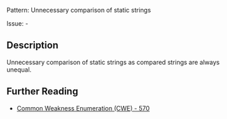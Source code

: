 Pattern: Unnecessary comparison of static strings

Issue: -

## Description

Unnecessary comparison of static strings as compared strings are always unequal.

## Further Reading

* [Common Weakness Enumeration (CWE) - 570](https://cwe.mitre.org/data/definitions/570.html)